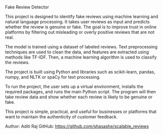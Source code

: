 Fake Review Detector

This project is designed to identify fake reviews using machine learning and natural language processing. It takes user reviews as input and predicts whether the review is genuine or fake. The goal is to improve trust in online platforms by filtering out misleading or overly positive reviews that are not real.

The model is trained using a dataset of labeled reviews. Text preprocessing techniques are used to clean the data, and features are extracted using methods like TF-IDF. Then, a machine learning algorithm is used to classify the reviews.

The project is built using Python and libraries such as scikit-learn, pandas, numpy, and NLTK or spaCy for text processing.

To run the project, the user sets up a virtual environment, installs the required packages, and runs the main Python script. The program will then take review data and show whether each review is likely to be genuine or fake.

This project is simple, practical, and useful for businesses or platforms that want to maintain the authenticity of customer feedback.

Author: Aditi Raj
GitHub: https://github.com/shasashe/scalable_reviews
